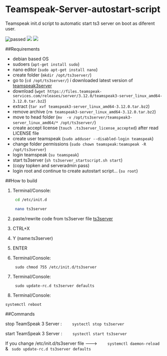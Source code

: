 # Teamspeak-Server-autostart-script
Teamspeak init.d script to automatic start ts3 server on boot as diferent user.

<img src="https://img.shields.io/badge/Build%20Status-passed-green.svg" alt="passed"> <img src="https://img.shields.io/badge/TS3%20version-ts3server--3.12.0%20x64-red.svg"> <img src="https://img.shields.io/badge/tested%20OS-Debian%20server%2010.3.0%20x64-blue.svg">

##Requirements
- debian based OS
- sudoers   (```apt-get install sudo```)
- nano editor (```sudo apt-get install nano```)
- create folder (```mkdir /opt/ts3server/```)
- go to (```cd /opt/ts3server/```)
í downloaded latest version of [teamspeak3server](https://www.teamspeak.com/downloads#server)
- download (```wget https://files.teamspeak-services.com/releases/server/3.12.0/teamspeak3-server_linux_amd64-3.12.0.tar.bz2```)
- extract (```tar xvf teamspeak3-server_linux_amd64-3.12.0.tar.bz2```)
- remove archive (```rm teamspeak3-server_linux_amd64-3.12.0.tar.bz2```)
- move to head folder (```mv  -v /opt/ts3server/teamspeak3-server_linux_amd64/* /opt/ts3server/```)
- create accept license (```touch .ts3server_license_accepted```) after read LICENSE file
- create user teamspeak (```sudo adduser --disabled-login teamspeak```)
- change folder permissions (```sudo chown teamspeak:teamspeak -R /opt/ts3server```)
- login teamspeak (```su teamspeak```)
- start ts3server (```sh ts3server_startscript.sh start```)
- (copy topken and serveradmin pass)
- login root and continue to create autostart script...  (```su root```)


##How to build
1. Terminal/Console:

    ``` sh
     cd /etc/init.d
    ```
    ``` sh
     nano ts3server
    ```

2. paste/rewrite code from ts3server file [ts3server](https://github.com/Yamiru/Teamspeak-Server-autostart-script/blob/master/ts3server) 
3. CTRL+X
4. Y
(name:ts3server)
5. ENTER 
6. Terminal/Console:


    ```
     sudo chmod 755 /etc/init.d/ts3server
    ```
7. Terminal/Console:

    ```
     sudo update-rc.d ts3server defaults
    ```


8. Terminal/Console:

``` systemctl reboot ```


 
##Commands

stop  TeamSpeak 3 Server :  ```     systectl stop ts3server    ```
    
start TeamSpeak 3 Server :  ```     systectl start ts3server    ```




If you change /etc/init.d/ts3server file --->  ```     systemctl daemon-reload    ```   &  ```  sudo update-rc.d ts3server defaults ```
